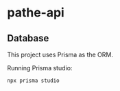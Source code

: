 # pathe-api

## Database

This project uses Prisma as the ORM.

Running Prisma studio:

```bash
npx prisma studio
```